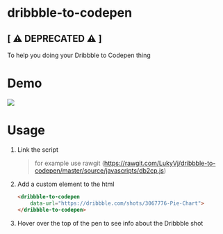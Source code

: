 # dribbble-to-codepen
## [ ⚠️ DEPRECATED ⚠️ ]

To help you doing your Dribbble to Codepen thing

# Demo
![](https://puu.sh/sfJ1h/f5197dc451.gif)

# Usage

1. Link the script

    > for example use rawgit (<https://rawgit.com/LukyVj/dribbble-to-codepen/master/source/javascripts/db2cp.js>)

2. Add a custom element to the html

    ```html
    <dribbble-to-codepen 
        data-url="https://dribbble.com/shots/3067776-Pie-Chart">
    </dribbble-to-codepen>
    ```

3. Hover over the top of the pen to see info about the Dribbble shot
